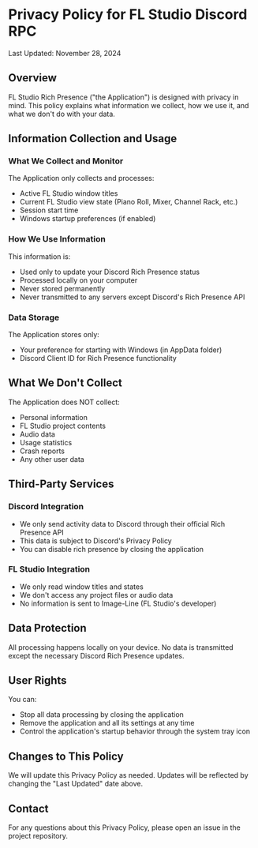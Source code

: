 # Privacy Policy for FL Studio Discord RPC

Last Updated: November 28, 2024

## Overview
FL Studio Rich Presence ("the Application") is designed with privacy in mind. This policy explains what information we collect, how we use it, and what we don't do with your data.

## Information Collection and Usage

### What We Collect and Monitor
The Application only collects and processes:
- Active FL Studio window titles
- Current FL Studio view state (Piano Roll, Mixer, Channel Rack, etc.)
- Session start time
- Windows startup preferences (if enabled)

### How We Use Information
This information is:
- Used only to update your Discord Rich Presence status
- Processed locally on your computer
- Never stored permanently
- Never transmitted to any servers except Discord's Rich Presence API

### Data Storage
The Application stores only:
- Your preference for starting with Windows (in AppData folder)
- Discord Client ID for Rich Presence functionality

## What We Don't Collect
The Application does NOT collect:
- Personal information
- FL Studio project contents
- Audio data
- Usage statistics
- Crash reports
- Any other user data

## Third-Party Services

### Discord Integration
- We only send activity data to Discord through their official Rich Presence API
- This data is subject to Discord's Privacy Policy
- You can disable rich presence by closing the application

### FL Studio Integration
- We only read window titles and states
- We don't access any project files or audio data
- No information is sent to Image-Line (FL Studio's developer)

## Data Protection
All processing happens locally on your device. No data is transmitted except the necessary Discord Rich Presence updates.

## User Rights
You can:
- Stop all data processing by closing the application
- Remove the application and all its settings at any time
- Control the application's startup behavior through the system tray icon

## Changes to This Policy
We will update this Privacy Policy as needed. Updates will be reflected by changing the "Last Updated" date above.

## Contact
For any questions about this Privacy Policy, please open an issue in the project repository.